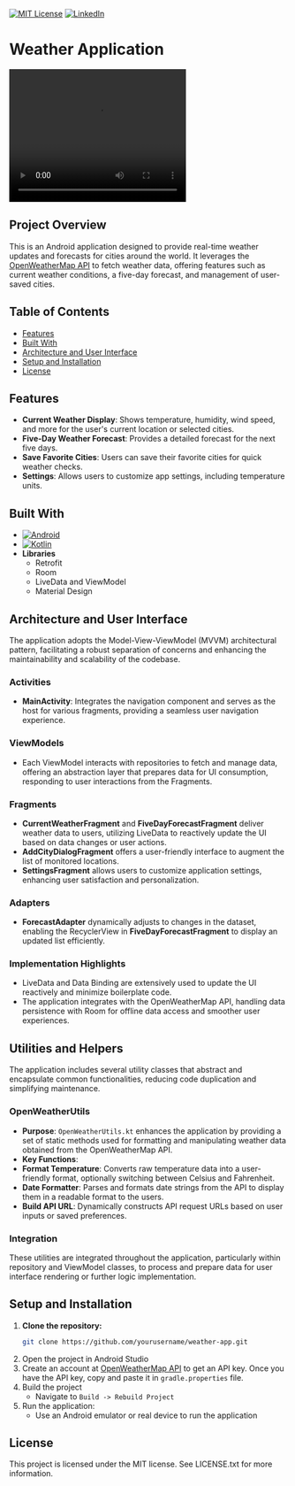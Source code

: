 [![MIT License][license-shield]][license-url]
[![LinkedIn][linkedin-shield]][linkedin-url]

# Weather Application
<video width="320" height="240" controls>
  <source src="./app-demo.webm" type="video/webm">
  Your browser does not support the video tag.
</video>


<!-- Project Overview -->

## Project Overview
This is an Android application designed to provide real-time weather updates and forecasts for cities around the world. It leverages the [OpenWeatherMap API](https://openweathermap.org/api) to fetch weather data, offering features such as current weather conditions, a five-day forecast, and management of user-saved cities.

<!-- Table of Contents -->

## Table of Contents
* [Features](#features)
* [Built With](#built-with)
* [Architecture and User Interface](#architecture-and-user-interface)
* [Setup and Installation](#setup-and-installation)
* [License](#license)

<!-- Features -->

## Features
* **Current Weather Display**: Shows temperature, humidity, wind speed, and more for the user's current location or selected cities.
* **Five-Day Weather Forecast**: Provides a detailed forecast for the next five days.
* **Save Favorite Cities**: Users can save their favorite cities for quick weather checks.
* **Settings**: Allows users to customize app settings, including temperature units.

<!-- Built With -->

## Built With
- [![Android][Android]][Android-url]
- [![Kotlin][Kotlin]][Kotlin-url]
- **Libraries**
  - Retrofit
  - Room
  - LiveData and ViewModel
  - Material Design

<!-- Architecture and User Interface -->

## Architecture and User Interface
The application adopts the Model-View-ViewModel (MVVM) architectural pattern, facilitating a robust separation of concerns and enhancing the maintainability and scalability of the codebase.

### Activities
- **MainActivity**: Integrates the navigation component and serves as the host for various fragments, providing a seamless user navigation experience.

### ViewModels
- Each ViewModel interacts with repositories to fetch and manage data, offering an abstraction layer that prepares data for UI consumption, responding to user interactions from the Fragments.

### Fragments
- **CurrentWeatherFragment** and **FiveDayForecastFragment** deliver weather data to users, utilizing LiveData to reactively update the UI based on data changes or user actions.
- **AddCityDialogFragment** offers a user-friendly interface to augment the list of monitored locations.
- **SettingsFragment** allows users to customize application settings, enhancing user satisfaction and personalization.

### Adapters
- **ForecastAdapter** dynamically adjusts to changes in the dataset, enabling the RecyclerView in **FiveDayForecastFragment** to display an updated list efficiently.

### Implementation Highlights
- LiveData and Data Binding are extensively used to update the UI reactively and minimize boilerplate code.
- The application integrates with the OpenWeatherMap API, handling data persistence with Room for offline data access and smoother user experiences.

<!-- Utilities and Helpers -->

## Utilities and Helpers

The application includes several utility classes that abstract and encapsulate common functionalities, reducing code duplication and simplifying maintenance.

### OpenWeatherUtils
- **Purpose**: `OpenWeatherUtils.kt` enhances the application by providing a set of static methods used for formatting and manipulating weather data obtained from the OpenWeatherMap API.
- **Key Functions**:
 - **Format Temperature**: Converts raw temperature data into a user-friendly format, optionally switching between Celsius and Fahrenheit.
  - **Date Formatter**: Parses and formats date strings from the API to display them in a readable format to the users.
  - **Build API URL**: Dynamically constructs API request URLs based on user inputs or saved preferences.

### Integration
These utilities are integrated throughout the application, particularly within repository and ViewModel classes, to process and prepare data for user interface rendering or further logic implementation.

<!-- Setup and Installation -->

## Setup and Installation

1. **Clone the repository:**
   ```sh
   git clone https://github.com/yourusername/weather-app.git
   ```
2. Open the project in Android Studio
3. Create an account at [OpenWeatherMap API](https://openweathermap.org/api) to get an API key. Once you have the API key, copy and paste it in `gradle.properties` file.
4. Build the project
    - Navigate to `Build -> Rebuild Project`
5. Run the application:
    - Use an Android emulator or real device to run the application

<!-- License -->

## License
This project is licensed under the MIT license. See LICENSE.txt for more information.


<!-- MARKDOWN LINKS & IMAGES -->
<!-- https://www.markdownguide.org/basic-syntax/#reference-style-links -->

[license-shield]: https://img.shields.io/github/license/othneildrew/Best-README-Template.svg?style=for-the-badge
[license-url]: https://github.com/othneildrew/Best-README-Template/blob/master/LICENSE.txt

[linkedin-shield]: https://img.shields.io/badge/-LinkedIn-black.svg?style=for-the-badge&logo=linkedin&colorB=555
[linkedin-url]: https://www.linkedin.com/in/kaung-myat-htay-win-258ab9251/

[HTML5]: https://img.shields.io/badge/html5-%23E44D26?style=for-the-badge&logo=html5&logoColor=white
[HTML5-url]: https://developer.mozilla.org/en-US/docs/Web/HTML

[CSS3]: https://img.shields.io/badge/css3-%23254DE4?style=for-the-badge&logo=css3&logoColor=white
[CSS3-url]: https://developer.mozilla.org/en-US/docs/Web/CSS

[JavaScript]: https://img.shields.io/badge/javascript-%23F0D91C?style=for-the-badge&logo=javascript&logoColor=white&logoSize=auto
[JavaScript-url]: https://developer.mozilla.org/en-US/docs/Web/JavaScript

[Bootstrap5]: https://img.shields.io/badge/bootstrap5-%238414F8?style=for-the-badge&logo=bootstrap&logoColor=white&logoSize=auto
[Bootstrap5-url]: https://getbootstrap.com/docs/5.0/getting-started/introduction/

[Node.js]: https://img.shields.io/badge/node.js-green?style=for-the-badge&logo=nodedotjs&logoColor=white&logoSize=auto
[Node-url]: https://nodejs.org/en

[Express.js]: https://img.shields.io/badge/express.js-000000?style=for-the-badge&logo=express&logoColor=white&logoSize=auto
[Express-url]: https://expressjs.com/

[MongoDB]: https://img.shields.io/badge/mongodb-4FAA41?style=for-the-badge&logo=mongodb&logoColor=white&logoSize=auto
[MongoDB-url]: https://www.mongodb.com/

[Redis]: https://img.shields.io/badge/redis-e30007?style=for-the-badge&logo=redis&logoColor=white&logoSize=auto
[Redis-url]: https://redis.io/

[RabbitMQ]: https://img.shields.io/badge/rabbitmq-ff6600?style=for-the-badge&logo=rabbitmq&logoColor=white&logoSize=auto
[RabbitMQ-url]: https://www.rabbitmq.com/

[JWT]:https://img.shields.io/badge/jwt-000000?style=for-the-badge&logoColor=white&logoSize=auto
[JWT-url]: https://jwt.io/

[Docker]: https://img.shields.io/badge/docker-blue?style=for-the-badge&logo=docker&logoColor=white&logoSize=auto
[Docker-url]: https://www.docker.com/

[AWS ECS]: https://img.shields.io/badge/aws_ecs-000000?style=for-the-badge&logo=awsfargate&logoColor=white&logoSize=auto
[AWS-url]: https://aws.amazon.com/ecs/

[Kotlin]: https://img.shields.io/badge/kotlin-%23C21EF0?style=for-the-badge&logo=kotlin&logoColor=white&logoSize=auto
[Kotlin-url]: https://kotlinlang.org/

[Android]: https://img.shields.io/badge/android-%233BD682?style=for-the-badge&logo=android&logoColor=white&logoSize=auto
[Android-url]: https://www.android.com/